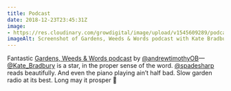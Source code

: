 ```yaml
---
title: Podcast
date: 2018-12-23T23:45:31Z
image: 
- https://res.cloudinary.com/growdigital/image/upload/v1545609289/podcast-181223.jpg
imageAlt: Screenshot of Gardens, Weeds & Words podcast with Kate Bradbury
---
```


Fantastic [Gardens, Weeds & Words podcast](https://www.gardensweedsandwords.com/gwwblog/gww-podcast-s01e05) by [@andrewtimothyOB](https://twitter.com/andrewtimothyOB)—[@Kate_Bradbury](https://twitter.com/Kate_Bradbury) is a star, in the proper sense of the word. [@spadesharp](https://twitter.com/spadesharp) reads beautifully. And even the piano playing ain’t half bad. Slow garden radio at its best. Long may it prosper 🙂
